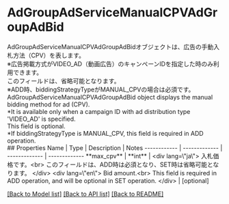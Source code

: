 # AdGroupAdServiceManualCPVAdGroupAdBid

<div lang=\"ja\"> AdGroupAdServiceManualCPVAdGroupAdBidオブジェクトは、広告の手動入札方法（CPV）を表します。<br> ※広告掲載方式がVIDEO_AD（動画広告）のキャンペーンIDを指定した時のみ利用できます。<br> このフィールドは、省略可能となります。<br> ※ADD時、biddingStrategyTypeがMANUAL_CPVの場合は必須です。 </div> <div lang=\"en\"> AdGroupAdServiceManualCPVAdGroupAdBid object displays the manual bidding method for ad (CPV).<br> *It is available only when a campaign ID with ad distribution type 'VIDEO_AD' is specified.<br> This field is optional.<br> *If biddingStrategyType is MANUAL_CPV, this field is required in ADD operation. </div> 
## Properties
Name | Type | Description | Notes
------------ | ------------- | ------------- | -------------
**max_cpv** | **int** | &lt;div lang&#x3D;\&quot;ja\&quot;&gt; 入札価格です。&lt;br&gt; このフィールドは、ADD時は必須となり、SET時は省略可能となります。 &lt;/div&gt; &lt;div lang&#x3D;\&quot;en\&quot;&gt; Bid amount.&lt;br&gt; This field is required in ADD operation, and will be optional in SET operation. &lt;/div&gt;  | [optional] 

[[Back to Model list]](../README.md#documentation-for-models) [[Back to API list]](../README.md#documentation-for-api-endpoints) [[Back to README]](../README.md)


